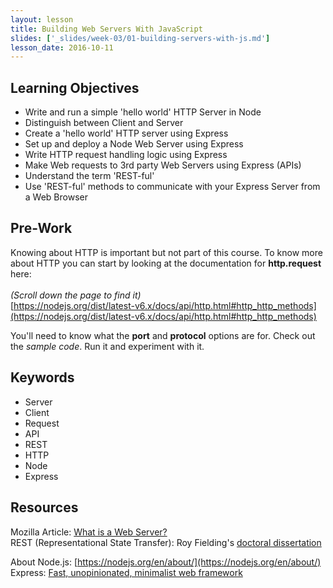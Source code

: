 ```yaml
---
layout: lesson
title: Building Web Servers With JavaScript
slides: ['_slides/week-03/01-building-servers-with-js.md']
lesson_date: 2016-10-11
---
```


## Learning Objectives

- Write and run a simple 'hello world' HTTP Server in Node
- Distinguish between Client and Server
- Create a 'hello world' HTTP server using Express
- Set up and deploy a Node Web Server using Express
- Write HTTP request handling logic using Express
- Make Web requests to 3rd party Web Servers using Express (APIs)
- Understand the term 'REST-ful'
- Use 'REST-ful' methods to communicate with your Express Server from a Web Browser

## Pre-Work
Knowing about HTTP is important but not part of this course.
To know more about HTTP you can start by looking at the documentation for
**http.request**  here: <br/><br/> *(Scroll down the page to find it)* <br/>
[https://nodejs.org/dist/latest-v6.x/docs/api/http.html#http_http_methods](https://nodejs.org/dist/latest-v6.x/docs/api/http.html#http_http_methods)

You'll need to know what the **port** and **protocol** options are for.
Check out the *sample code*. Run it and experiment with it.

## Keywords
- Server
- Client
- Request
- API
- REST
- HTTP
- Node
- Express

## Resources
Mozilla Article: [What is a Web Server?](https://developer.mozilla.org/en-US/Learn/Common_questions/What_is_a_web_server) <br/>
REST (Representational State Transfer): Roy Fielding's [doctoral dissertation](http://www.ics.uci.edu/~fielding/pubs/dissertation/top.htm)

About Node.js: [https://nodejs.org/en/about/](https://nodejs.org/en/about/) <br/>
Express: [Fast, unopinionated, minimalist web framework](https://expressjs.com/)
